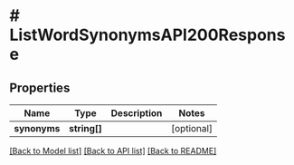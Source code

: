 # # ListWordSynonymsAPI200Response

## Properties

Name | Type | Description | Notes
------------ | ------------- | ------------- | -------------
**synonyms** | **string[]** |  | [optional]

[[Back to Model list]](../../README.md#models) [[Back to API list]](../../README.md#endpoints) [[Back to README]](../../README.md)
